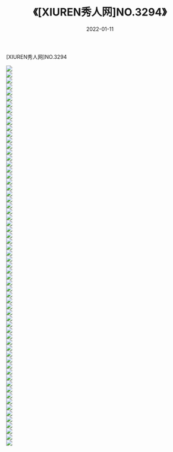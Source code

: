 ﻿---
layout: post
title:  《[XIUREN秀人网]NO.3294》
date:   2022-01-11
img: http://pic.660000.xyz/1:/秀人网/秀人网第04部分/[XIUREN秀人网]NO.3294/000.jpg
categories: [美女, 清纯, 唯美]
---

[XIUREN秀人网]NO.3294

 ![](http://pic.660000.xyz/1:/秀人网/秀人网第04部分/[XIUREN秀人网]NO.3294/001.jpg) <br>![](http://pic.660000.xyz/1:/秀人网/秀人网第04部分/[XIUREN秀人网]NO.3294/002.jpg) <br>![](http://pic.660000.xyz/1:/秀人网/秀人网第04部分/[XIUREN秀人网]NO.3294/003.jpg) <br>![](http://pic.660000.xyz/1:/秀人网/秀人网第04部分/[XIUREN秀人网]NO.3294/004.jpg) <br>![](http://pic.660000.xyz/1:/秀人网/秀人网第04部分/[XIUREN秀人网]NO.3294/005.jpg) <br>![](http://pic.660000.xyz/1:/秀人网/秀人网第04部分/[XIUREN秀人网]NO.3294/006.jpg) <br>![](http://pic.660000.xyz/1:/秀人网/秀人网第04部分/[XIUREN秀人网]NO.3294/007.jpg) <br>![](http://pic.660000.xyz/1:/秀人网/秀人网第04部分/[XIUREN秀人网]NO.3294/008.jpg) <br>![](http://pic.660000.xyz/1:/秀人网/秀人网第04部分/[XIUREN秀人网]NO.3294/009.jpg) <br>![](http://pic.660000.xyz/1:/秀人网/秀人网第04部分/[XIUREN秀人网]NO.3294/010.jpg) <br>![](http://pic.660000.xyz/1:/秀人网/秀人网第04部分/[XIUREN秀人网]NO.3294/011.jpg) <br>![](http://pic.660000.xyz/1:/秀人网/秀人网第04部分/[XIUREN秀人网]NO.3294/012.jpg) <br>![](http://pic.660000.xyz/1:/秀人网/秀人网第04部分/[XIUREN秀人网]NO.3294/013.jpg) <br>![](http://pic.660000.xyz/1:/秀人网/秀人网第04部分/[XIUREN秀人网]NO.3294/014.jpg) <br>![](http://pic.660000.xyz/1:/秀人网/秀人网第04部分/[XIUREN秀人网]NO.3294/015.jpg) <br>![](http://pic.660000.xyz/1:/秀人网/秀人网第04部分/[XIUREN秀人网]NO.3294/016.jpg) <br>![](http://pic.660000.xyz/1:/秀人网/秀人网第04部分/[XIUREN秀人网]NO.3294/017.jpg) <br>![](http://pic.660000.xyz/1:/秀人网/秀人网第04部分/[XIUREN秀人网]NO.3294/018.jpg) <br>![](http://pic.660000.xyz/1:/秀人网/秀人网第04部分/[XIUREN秀人网]NO.3294/019.jpg) <br>![](http://pic.660000.xyz/1:/秀人网/秀人网第04部分/[XIUREN秀人网]NO.3294/020.jpg) <br>![](http://pic.660000.xyz/1:/秀人网/秀人网第04部分/[XIUREN秀人网]NO.3294/021.jpg) <br>![](http://pic.660000.xyz/1:/秀人网/秀人网第04部分/[XIUREN秀人网]NO.3294/022.jpg) <br>![](http://pic.660000.xyz/1:/秀人网/秀人网第04部分/[XIUREN秀人网]NO.3294/023.jpg) <br>![](http://pic.660000.xyz/1:/秀人网/秀人网第04部分/[XIUREN秀人网]NO.3294/024.jpg) <br>![](http://pic.660000.xyz/1:/秀人网/秀人网第04部分/[XIUREN秀人网]NO.3294/025.jpg) <br>![](http://pic.660000.xyz/1:/秀人网/秀人网第04部分/[XIUREN秀人网]NO.3294/026.jpg) <br>![](http://pic.660000.xyz/1:/秀人网/秀人网第04部分/[XIUREN秀人网]NO.3294/027.jpg) <br>![](http://pic.660000.xyz/1:/秀人网/秀人网第04部分/[XIUREN秀人网]NO.3294/028.jpg) <br>![](http://pic.660000.xyz/1:/秀人网/秀人网第04部分/[XIUREN秀人网]NO.3294/029.jpg) <br>![](http://pic.660000.xyz/1:/秀人网/秀人网第04部分/[XIUREN秀人网]NO.3294/030.jpg) <br>![](http://pic.660000.xyz/1:/秀人网/秀人网第04部分/[XIUREN秀人网]NO.3294/031.jpg) <br>![](http://pic.660000.xyz/1:/秀人网/秀人网第04部分/[XIUREN秀人网]NO.3294/032.jpg) <br>![](http://pic.660000.xyz/1:/秀人网/秀人网第04部分/[XIUREN秀人网]NO.3294/033.jpg) <br>![](http://pic.660000.xyz/1:/秀人网/秀人网第04部分/[XIUREN秀人网]NO.3294/034.jpg) <br>![](http://pic.660000.xyz/1:/秀人网/秀人网第04部分/[XIUREN秀人网]NO.3294/035.jpg) <br>![](http://pic.660000.xyz/1:/秀人网/秀人网第04部分/[XIUREN秀人网]NO.3294/036.jpg) <br>![](http://pic.660000.xyz/1:/秀人网/秀人网第04部分/[XIUREN秀人网]NO.3294/037.jpg) <br>![](http://pic.660000.xyz/1:/秀人网/秀人网第04部分/[XIUREN秀人网]NO.3294/038.jpg) <br>![](http://pic.660000.xyz/1:/秀人网/秀人网第04部分/[XIUREN秀人网]NO.3294/039.jpg) <br>![](http://pic.660000.xyz/1:/秀人网/秀人网第04部分/[XIUREN秀人网]NO.3294/040.jpg) <br>![](http://pic.660000.xyz/1:/秀人网/秀人网第04部分/[XIUREN秀人网]NO.3294/041.jpg) <br>![](http://pic.660000.xyz/1:/秀人网/秀人网第04部分/[XIUREN秀人网]NO.3294/042.jpg) <br>![](http://pic.660000.xyz/1:/秀人网/秀人网第04部分/[XIUREN秀人网]NO.3294/043.jpg) <br>![](http://pic.660000.xyz/1:/秀人网/秀人网第04部分/[XIUREN秀人网]NO.3294/044.jpg) <br>![](http://pic.660000.xyz/1:/秀人网/秀人网第04部分/[XIUREN秀人网]NO.3294/045.jpg) <br>![](http://pic.660000.xyz/1:/秀人网/秀人网第04部分/[XIUREN秀人网]NO.3294/046.jpg) <br>![](http://pic.660000.xyz/1:/秀人网/秀人网第04部分/[XIUREN秀人网]NO.3294/047.jpg) <br>![](http://pic.660000.xyz/1:/秀人网/秀人网第04部分/[XIUREN秀人网]NO.3294/048.jpg) <br>![](http://pic.660000.xyz/1:/秀人网/秀人网第04部分/[XIUREN秀人网]NO.3294/049.jpg) <br>![](http://pic.660000.xyz/1:/秀人网/秀人网第04部分/[XIUREN秀人网]NO.3294/050.jpg) <br>![](http://pic.660000.xyz/1:/秀人网/秀人网第04部分/[XIUREN秀人网]NO.3294/051.jpg) <br>![](http://pic.660000.xyz/1:/秀人网/秀人网第04部分/[XIUREN秀人网]NO.3294/052.jpg) <br>![](http://pic.660000.xyz/1:/秀人网/秀人网第04部分/[XIUREN秀人网]NO.3294/053.jpg) <br>![](http://pic.660000.xyz/1:/秀人网/秀人网第04部分/[XIUREN秀人网]NO.3294/054.jpg) <br>![](http://pic.660000.xyz/1:/秀人网/秀人网第04部分/[XIUREN秀人网]NO.3294/055.jpg) <br>![](http://pic.660000.xyz/1:/秀人网/秀人网第04部分/[XIUREN秀人网]NO.3294/056.jpg) <br>![](http://pic.660000.xyz/1:/秀人网/秀人网第04部分/[XIUREN秀人网]NO.3294/057.jpg) <br>![](http://pic.660000.xyz/1:/秀人网/秀人网第04部分/[XIUREN秀人网]NO.3294/058.jpg) <br>![](http://pic.660000.xyz/1:/秀人网/秀人网第04部分/[XIUREN秀人网]NO.3294/059.jpg) <br>![](http://pic.660000.xyz/1:/秀人网/秀人网第04部分/[XIUREN秀人网]NO.3294/060.jpg) <br>![](http://pic.660000.xyz/1:/秀人网/秀人网第04部分/[XIUREN秀人网]NO.3294/061.jpg) <br>![](http://pic.660000.xyz/1:/秀人网/秀人网第04部分/[XIUREN秀人网]NO.3294/062.jpg) <br>![](http://pic.660000.xyz/1:/秀人网/秀人网第04部分/[XIUREN秀人网]NO.3294/063.jpg) <br>![](http://pic.660000.xyz/1:/秀人网/秀人网第04部分/[XIUREN秀人网]NO.3294/064.jpg) <br>